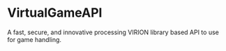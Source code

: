 # VirtualGameAPI
A fast, secure, and innovative processing VIRION library based API to use for game handling. 
